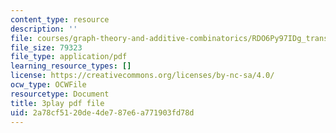 ```yaml
---
content_type: resource
description: ''
file: courses/graph-theory-and-additive-combinatorics/RDO6Py97IDg_transcript.pdf
file_size: 79323
file_type: application/pdf
learning_resource_types: []
license: https://creativecommons.org/licenses/by-nc-sa/4.0/
ocw_type: OCWFile
resourcetype: Document
title: 3play pdf file
uid: 2a78cf51-20de-4de7-87e6-a771903fd78d
---
```

